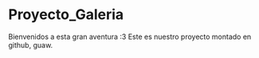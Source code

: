 # Proyecto_Galeria
Bienvenidos a esta gran aventura :3
Este es nuestro proyecto montado en github, guaw.
